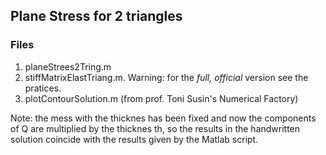 ## Plane Stress for 2 triangles

### Files
1. planeStrees2Tring.m
1. stiffMatrixElastTriang.m. Warning: for the _full, official_ version see the pratices.
1. plotContourSolution.m (from prof. Toni Susin's Numerical Factory)

Note: the mess with the thicknes has been fixed and now the components of Q
are multiplied by the thicknes th, so the results in the handwritten
solution coincide with the results given by the Matlab script.
